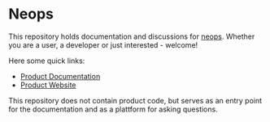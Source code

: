 # Neops

This repository holds documentation and discussions for [neops](https://neops.io/). Whether you are a user, a developer or just interested - welcome!

Here some quick links:

- [Product Documentation](docs.neops.io/)
- [Product Website](neops.io/)


This repository does not contain product code, but serves as an entry point for the documentation and as a plattform for asking questions.